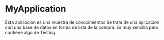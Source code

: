# MyApplication
Esta aplicación es una muestra de conocimientos
Se trata de una aplicacion con una base de datos en forma de lista de la compra. Es muy sencilla pero contiene algo de Testing
